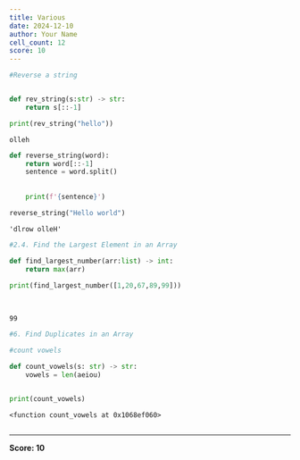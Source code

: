 ```yaml
---
title: Various
date: 2024-12-10
author: Your Name
cell_count: 12
score: 10
---
```


```python
#Reverse a string
```


```python

```


```python
def rev_string(s:str) -> str:
    return s[::-1]

print(rev_string("hello"))
```

    olleh



```python
def reverse_string(word):
    return word[::-1]
    sentence = word.split()
    
    
    print(f'{sentence}')
```


```python
reverse_string("Hello world")
```




    'dlrow olleH'




```python
#2.4. Find the Largest Element in an Array
```


```python
def find_largest_number(arr:list) -> int:
    return max(arr)
    
print(find_largest_number([1,20,67,89,99]))
    
    
```

    99



```python
#6. Find Duplicates in an Array
```


```python
#count vowels
```


```python
def count_vowels(s: str) -> str:
    vowels = len(aeiou)
    
```


```python
print(count_vowels)
```

    <function count_vowels at 0x1068ef060>



```python

```


---
**Score: 10**

